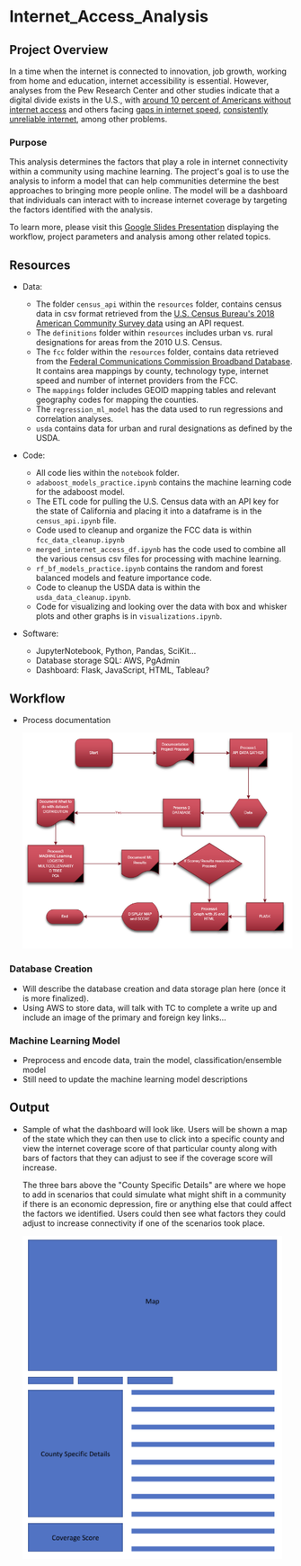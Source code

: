 # Internet_Access_Analysis

## Project Overview

In a time when the internet is connected to innovation, job growth, working from home and education, internet accessibility is essential. 
However, analyses from the Pew Research Center and other studies indicate that a digital divide exists in the U.S., with [around 10 percent of Americans without internet access](https://www.pewresearch.org/fact-tank/2019/04/22/some-americans-dont-use-the-internet-who-are-they/) and others facing [gaps in internet speed](https://www.pcmag.com/news/these-us-rural-areas-have-the-highest-and-lowest-internet-speeds), [consistently unreliable internet](https://thenevadaindependent.com/article/in-rural-nevada-bridging-the-education-digital-divide-largely-means-improving-internet-access), among other problems.

### Purpose

This analysis determines the factors that play a role in internet connectivity within a community using machine learning.
The project's goal is to use the analysis to inform a model that can help communities determine the best approaches to bringing more people online.
The model will be a dashboard that individuals can interact with to increase internet coverage by targeting the factors identified with the analysis.

To learn more, please visit this [Google Slides Presentation](https://docs.google.com/presentation/d/1gCSftL6c0bIMByRA-rVEHvnzC5L0ShjduuX5g1dd13U/edit?usp=sharing) displaying the workflow, project parameters and analysis among other related topics.


## Resources
- Data:
  - The folder `census_api` within the `resources` folder, contains census data in csv format retrieved from the [U.S. Census Bureau's 2018 American Community Survey data](https://api.census.gov/data/2018/acs/acs5/profile/examples.html) using an API request.
  - The `definitions` folder within `resources` includes urban vs. rural designations for areas from the 2010 U.S. Census.
  - The `fcc` folder within the `resources` folder, contains data retrieved from the [Federal Communications Commission Broadband Database](https://broadbandmap.fcc.gov/#/). It contains area mappings by county, technology type, internet speed and number of internet providers from the FCC.
  - The `mappings` folder includes GEOID mapping tables and relevant geography codes for mapping the counties.
  - The `regression_ml_model` has the data used to run regressions and correlation analyses.
  - `usda` contains data for urban and rural designations as defined by the USDA.
- Code: 
  - All code lies within the `notebook` folder.
  - `adaboost_models_practice.ipynb` contains the machine learning code for the adaboost model.
  - The ETL code for pulling the U.S. Census data with an API key for the state of California and placing it into a dataframe is in the `census_api.ipynb` file.
  - Code used to cleanup and organize the FCC data is within `fcc_data_cleanup.ipynb`
  - `merged_internet_access_df.ipynb` has the code used to combine all the various census csv files for processing with machine learning.
  - `rf_bf_models_practice.ipynb` contains the random and forest balanced models and feature importance code.
  - Code to cleanup the USDA data is within the `usda_data_cleanup.ipynb`.
  - Code for visualizing and looking over the data with box and whisker plots and other graphs is in `visualizations.ipynb`.
  
- Software:
  - JupyterNotebook, Python, Pandas, SciKit...
  - Database storage SQL: AWS, PgAdmin
  - Dashboard: Flask, JavaScript, HTML, Tableau?
## Workflow

- Process documentation
  
  ![process documentation plan](Static/Images/Final_Project_Process.png)
### Database Creation
- Will describe the database creation and data storage plan here (once it is more finalized).
- Using AWS to store data, will talk with TC to complete a write up and include an image of the primary and foreign key links...

### Machine Learning Model
- Preprocess and encode data, train the model, classification/ensemble model
- Still need to update the machine learning model descriptions
## Output
- Sample of what the dashboard will look like.
  Users will be shown a map of the state which they can then use to click into a specific county and view the internet coverage score of that particular county along with bars of factors that they can adjust to see if the coverage score will increase.

  The three bars above the "County Specific Details" are where we hope to add in scenarios that could simulate what might shift in a community if there is an economic depression, fire or anything else that could affect the factors we identified.
    Users could then see what factors they could adjust to increase connectivity if one of the scenarios took place.
  
  ![Dashboard Sample](Static/Images/dashboard_sample.PNG)